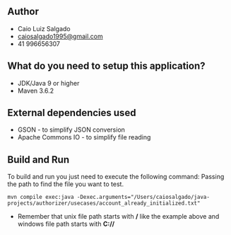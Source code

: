 ## Author
- Caio Luiz Salgado
- caiosalgado1995@gmail.com
- 41 996656307

## What do you need to setup this application?

- JDK/Java 9 or higher
- Maven 3.6.2

## External dependencies used

- GSON - to simplify JSON conversion
- Apache Commons IO - to simplify file reading

## Build and Run
To build and run you just need to execute the following command:
Passing the path to find the file you want to test.

```maven
mvn compile exec:java -Dexec.arguments="/Users/caiosalgado/java-projects/authorizer/usecases/account_already_initialized.txt"
```

* Remember that unix file path starts with **/** like the example above and windows file path starts with **C://**
